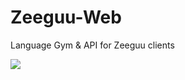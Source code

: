 # Zeeguu-Web
Language Gym &amp; API for Zeeguu clients 

[<img src="https://travis-ci.org/mircealungu/Zeeguu-API.svg?branch=master">](https://travis-ci.org/mircealungu/Zeeguu-Web/builds)
